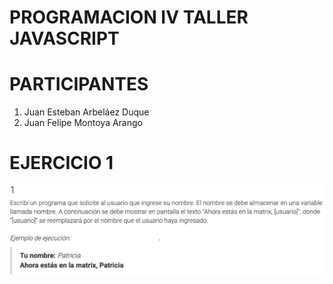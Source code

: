 # PROGRAMACION IV TALLER JAVASCRIPT 

# PARTICIPANTES
1. Juan Esteban Arbeláez Duque
2. Juan Felipe Montoya Arango

# EJERCICIO 1
![Image text](img/ejercicio-1.png)
